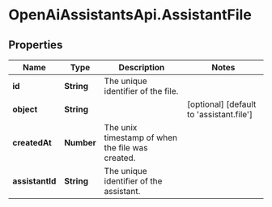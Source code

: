 # OpenAiAssistantsApi.AssistantFile

## Properties

Name | Type | Description | Notes
------------ | ------------- | ------------- | -------------
**id** | **String** | The unique identifier of the file. | 
**object** | **String** |  | [optional] [default to &#39;assistant.file&#39;]
**createdAt** | **Number** | The unix timestamp of when the file was created. | 
**assistantId** | **String** | The unique identifier of the assistant. | 


